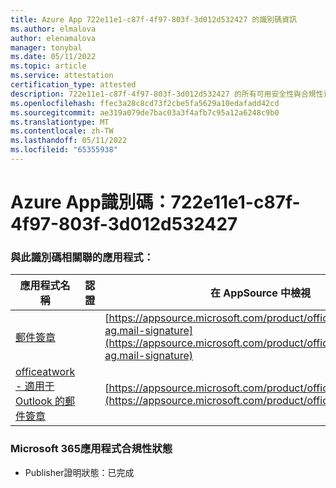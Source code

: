 ```yaml
---
title: Azure App 722e11e1-c87f-4f97-803f-3d012d532427 的識別碼資訊
ms.author: elmalova
author: elenamalova
manager: tonybal
ms.date: 05/11/2022
ms.topic: article
ms.service: attestation
certification_type: attested
description: 722e11e1-c87f-4f97-803f-3d012d532427 的所有可用安全性與合規性資訊。
ms.openlocfilehash: ffec3a28c8cd73f2cbe5fa5629a10edafadd42cd
ms.sourcegitcommit: ae319a079de7bac03a3f4afb7c95a12a6248c9b0
ms.translationtype: MT
ms.contentlocale: zh-TW
ms.lasthandoff: 05/11/2022
ms.locfileid: "65355938"
---
```

# <a name="azure-app-id-722e11e1-c87f-4f97-803f-3d012d532427"></a>Azure App識別碼：722e11e1-c87f-4f97-803f-3d012d532427


### <a name="apps-associated-with-this-id"></a>與此識別碼相關聯的應用程式：
| **應用程式名稱** | **認證** | **在 AppSource 中檢視** |
|--------------|---------------|-----------------------|
| [郵件簽章](../forward/officeatwork-ag.mail-signature.md) |  | [https://appsource.microsoft.com/product/office/officeatwork-ag.mail-signature](https://appsource.microsoft.com/product/office/officeatwork-ag.mail-signature) |
| [officeatwork - 適用于 Outlook 的郵件簽章](../forward/WA200003062.md) |  | [https://appsource.microsoft.com/product/office/WA200003062](https://appsource.microsoft.com/product/office/WA200003062) |

### <a name="microsoft-365-app-compliance-status"></a>Microsoft 365應用程式合規性狀態
- Publisher證明狀態：已完成

